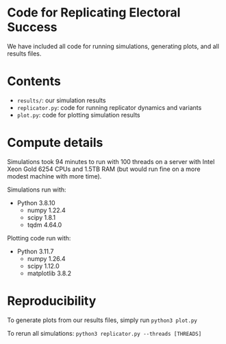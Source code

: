 # Code for Replicating Electoral Success

We have included all code for running simulations, generating plots, and all results files.

# Contents
- `results/`: our simulation results
- `replicator.py`: code for running replicator dynamics and variants
- `plot.py`: code for plotting simulation results

# Compute details
Simulations took 94 minutes to run with 100 threads on a server with Intel Xeon Gold 6254 CPUs and 1.5TB RAM (but would run fine on a more modest machine with more time).

Simulations run with:
- Python 3.8.10
    - numpy 1.22.4     
    - scipy 1.8.1 
    - tqdm 4.64.0  

Plotting code run with:
- Python 3.11.7
    - numpy 1.26.4
    - scipy 1.12.0
    - matplotlib 3.8.2

# Reproducibility
To generate plots from our results files, simply run 
```python3 plot.py```

To rerun all simulations:
```python3 replicator.py --threads [THREADS]```
